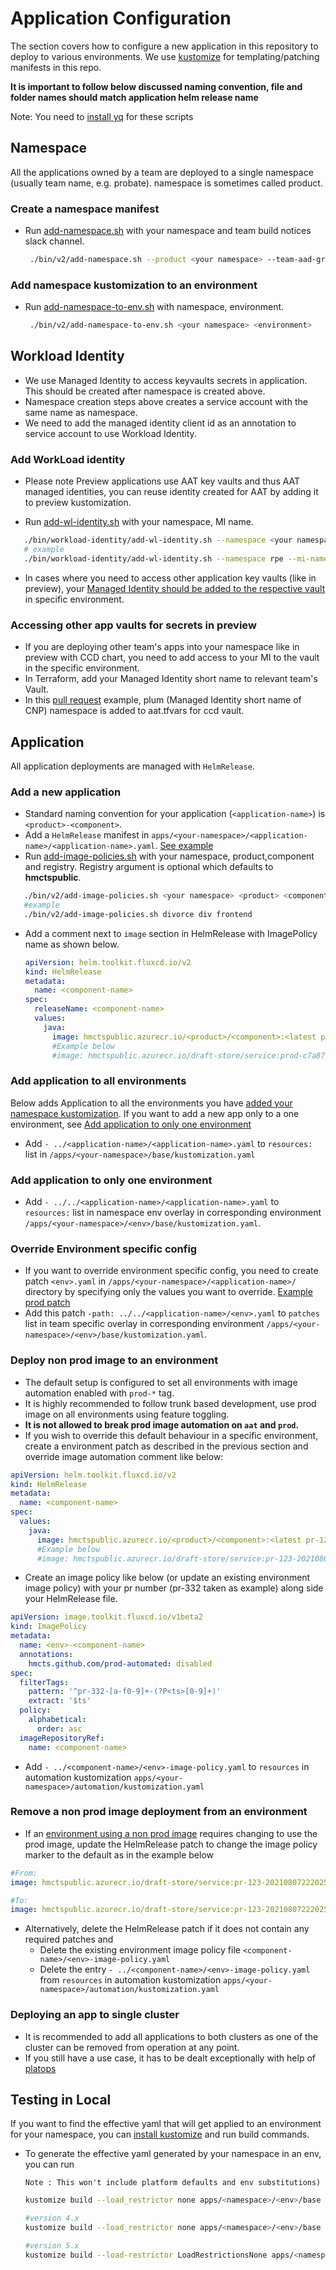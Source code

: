 
# Application Configuration

The section covers how to configure a new application in this repository to deploy to various environments. We use [kustomize](https://github.com/kubernetes-sigs/kustomize) for templating/patching manifests in this repo. 

**It is important to follow below discussed naming convention, file and folder names should match application helm release name**

Note: You need to [install yq](https://mikefarah.gitbook.io/yq/) for these scripts

## Namespace

All the applications owned by a team are deployed to a single namespace (usually team name, e.g. probate). namespace is sometimes called product.

### Create a namespace manifest

- Run [add-namespace.sh](../bin/v2/add-namespace.sh) with your namespace and team build notices slack channel.
   ```bash
    ./bin/v2/add-namespace.sh --product <your namespace> --team-aad-group-id <team AD Group ID>
   ```
   
### Add namespace kustomization to an environment

- Run [add-namespace-to-env.sh](../bin/v2/add-namespace-to-env.sh) with namespace, environment.
   ```bash
    ./bin/v2/add-namespace-to-env.sh <your namespace> <environment>
   ```

## Workload Identity

- We use Managed Identity to access keyvaults secrets in application. This should be created after namespace is created above.
- Namespace creation steps above creates a service account with the same name as namespace.
- We need to add the managed identity client id as an annotation to service account to use Workload Identity.

### Add WorkLoad identity

- Please note Preview applications use AAT key vaults and thus AAT managed identities, you can reuse identity created for AAT by adding it to preview kustomization.

- Run [add-wl-identity.sh](../bin/workload-identity/add-wl-identity.sh) with your namespace, MI name.

 ```bash
    ./bin/workload-identity/add-wl-identity.sh --namespace <your namespace> --mi-name <mi name>
    # example
    ./bin/workload-identity/add-wl-identity.sh --namespace rpe --mi-name rpe-shared
   ```
- In cases where you need to access other application key vaults (like in preview), your [Managed Identity should be added to the respective vault](https://github.com/hmcts/ccd-shared-infrastructure/pull/178/files) in specific environment.

### Accessing other app vaults for secrets in preview

- If you are deploying other team's apps into your namespace like in preview with CCD chart, you need to add access to your MI to the vault in the specific environment.
- In Terraform, add your Managed Identity short name to relevant team's Vault.
- In this [pull request](https://github.com/hmcts/ccd-shared-infrastructure/pull/178/files) example, plum (Managed Identity short name of CNP) namespace is added to aat.tfvars for ccd vault.

## Application

All application deployments are managed with `HelmRelease`.

### Add a new application

- Standard naming convention for your application (`<application-name>`) is `<product>-<component>`. 
- Add a `HelmRelease` manifest in `apps/<your-namespace>/<application-name>/<application-name>.yaml`. [See example](/apps/rpe/draft-store-service/draft-store-service.yaml)
- Run [add-image-policies.sh](../bin/v2/add-image-policies.sh) with your namespace, product,component and registry. Registry argument is optional which defaults to **hmctspublic**.

 ```bash
    ./bin/v2/add-image-policies.sh <your namespace> <product> <component> <registry>
    #example
    ./bin/v2/add-image-policies.sh divorce div frontend 
   ```
- Add a comment next to `image` section in HelmRelease with ImagePolicy name as shown below.
    ```yaml
    apiVersion: helm.toolkit.fluxcd.io/v2
    kind: HelmRelease
    metadata:
      name: <component-name>
    spec:
      releaseName: <component-name>
      values:
        java:
          image: hmctspublic.azurecr.io/<product>/<component>:<latest prod tag>   #{"$imagepolicy": "flux-system:<component-name>"}
          #Example below
          #image: hmctspublic.azurecr.io/draft-store/service:prod-c7a879d-20210807222025   #{"$imagepolicy": "flux-system:draft-store-service"}
    ```

### Add application to all environments

Below adds Application to all the environments you have [added your namespace kustomization](#Add-namespace-kustomization-to-an-environment). 
If you want to add a new app only to a one environment, see [Add application to only one environment](#Add-application-to-only-one-environment)

- Add `- ../<application-name>/<application-name>.yaml`  to `resources:` list in `/apps/<your-namespace>/base/kustomization.yaml`

### Add application to only one environment

- Add `- ../../<application-name>/<application-name>.yaml`  to `resources:` list in namespace env overlay in corresponding environment `/apps/<your-namespace>/<env>/base/kustomization.yaml`.

### Override Environment specific config

- If you want to override environment specific config, you need to create patch `<env>.yaml` in `/apps/<your-namespace>/<application-name>/` directory by specifying only the values you want to override.
   [Example prod patch](/apps/rpe/draft-store-service/prod.yaml)
- Add this patch `-path: ../../<application-name>/<env>.yaml` to `patches` list in team specific overlay in corresponding environment `/apps/<your-namespace>/<env>/base/kustomization.yaml`.

### Deploy non prod image to an environment

- The default setup is configured to set all environments with image automation enabled with `prod-*` tag.
- It is highly recommended to follow trunk based development, use prod image on all environments using feature toggling.
- **It is not allowed to break prod image automation on `aat` and `prod`.**
- If you wish to override this default behaviour in a specific environment, create a environment patch as described in the previous section and override image automation comment like below: 

```yaml
apiVersion: helm.toolkit.fluxcd.io/v2
kind: HelmRelease
metadata:
  name: <component-name>
spec:
  values:
    java:
      image: hmctspublic.azurecr.io/<product>/<component>:<latest pr-123-tag>   #{"$imagepolicy": "flux-system:<env>-<component-name>"}
      #Example below
      #image: hmctspublic.azurecr.io/draft-store/service:pr-123-20210807222025   #{"$imagepolicy": "flux-system:demo-draft-store-service"}
```

- Create an image policy like below (or update an existing environment image policy) with your pr number (pr-332 taken as example) along side your HelmRelease file.

```yaml
apiVersion: image.toolkit.fluxcd.io/v1beta2
kind: ImagePolicy
metadata:
  name: <env>-<component-name>
  annotations:
    hmcts.github.com/prod-automated: disabled
spec:
  filterTags:
    pattern: '^pr-332-[a-f0-9]+-(?P<ts>[0-9]+)'
    extract: '$ts'
  policy:
    alphabetical:
      order: asc
  imageRepositoryRef:
    name: <component-name>
```
- Add `- ../<component-name>/<env>-image-policy.yaml` to `resources` in automation kustomization `apps/<your-namespace>/automation/kustomization.yaml`

### Remove a non prod image deployment from an environment

- If an [environment using a non prod image](#Deploy-non-prod-image-to-an-environment) requires changing to use the prod image, update the HelmRelease patch to change the image policy marker to the default as in the example below
```yaml
#From:
image: hmctspublic.azurecr.io/draft-store/service:pr-123-20210807222025   #{"$imagepolicy": "flux-system:demo-draft-store-service"}

#To:
image: hmctspublic.azurecr.io/draft-store/service:pr-123-20210807222025   #{"$imagepolicy": "flux-system:draft-store-service"}
```
- Alternatively, delete the HelmRelease patch if it does not contain any required patches and  
  - Delete the existing environment image policy file `<component-name>/<env>-image-policy.yaml` 
  - Delete the entry `- ../<component-name>/<env>-image-policy.yaml` from `resources` in automation kustomization `apps/<your-namespace>/automation/kustomization.yaml`

### Deploying an app to single cluster

- It is recommended to add all applications to both clusters as one of the cluster can be removed from operation at any point. 
- If you still have a use case, it has to be dealt exceptionally with help of [platops](https://hmcts-reform.slack.com/archives/C8SR5CAMU)

## Testing in Local

If you want to find the effective yaml that will get applied to an environment for your namespace, you can [install kustomize](https://kubernetes-sigs.github.io/kustomize/installation/) and run build commands.

- To generate the effective yaml generated by your namespace in an env, you can run  
  
  `Note : This won't include platform defaults and env substitutions)`
  ```bash
  kustomize build --load_restrictor none apps/<namespace>/<env>/base
  
  #version 4.x
  kustomize build --load_restrictor none apps/<namespace>/<env>/base

  #version 5.x
  kustomize build --load-restrictor LoadRestrictionsNone apps/<namespace>/<env>/base
  ```